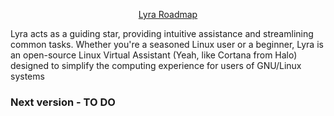 <div align="center">

[Lyra Roadmap](./.doc/assets/Lyra%20Roadmap.png)

</div>

Lyra acts as a guiding star, providing intuitive assistance and streamlining common tasks. Whether you're a seasoned Linux user or a beginner, Lyra is an open-source Linux Virtual Assistant (Yeah, like Cortana from Halo) designed to simplify the computing experience for users of GNU/Linux systems

### Next version - TO DO

